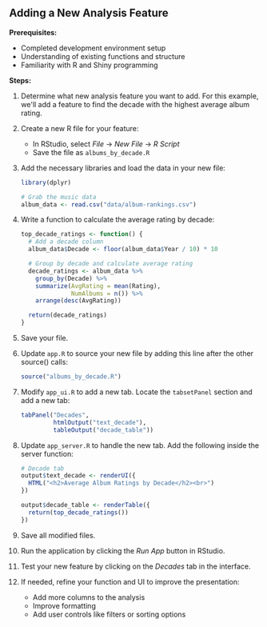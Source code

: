 ## Adding a New Analysis Feature <!-- {docsify-ignore} -->

**Prerequisites:**

- Completed development environment setup
- Understanding of existing functions and structure
- Familiarity with R and Shiny programming

**Steps:**

1. Determine what new analysis feature you want to add. For this example, we'll add a feature to find the decade with the highest average album rating.

2. Create a new R file for your feature:

   - In RStudio, select _File_ → _New File_ → _R Script_
   - Save the file as `albums_by_decade.R`

3. Add the necessary libraries and load the data in your new file:

   ```r
   library(dplyr)

   # Grab the music data
   album_data <- read.csv("data/album-rankings.csv")
   ```

4. Write a function to calculate the average rating by decade:

   ```r
   top_decade_ratings <- function() {
     # Add a decade column
     album_data$Decade <- floor(album_data$Year / 10) * 10

     # Group by decade and calculate average rating
     decade_ratings <- album_data %>%
       group_by(Decade) %>%
       summarize(AvgRating = mean(Rating),
                 NumAlbums = n()) %>%
       arrange(desc(AvgRating))

     return(decade_ratings)
   }
   ```

5. Save your file.

6. Update `app.R` to source your new file by adding this line after the other source() calls:

   ```r
   source("albums_by_decade.R")
   ```

7. Modify `app_ui.R` to add a new tab. Locate the `tabsetPanel` section and add a new tab:

   ```r
   tabPanel("Decades",
            htmlOutput("text_decade"),
            tableOutput("decade_table"))
   ```

8. Update `app_server.R` to handle the new tab. Add the following inside the server function:

   ```r
   # Decade tab
   output$text_decade <- renderUI({
     HTML("<h2>Average Album Ratings by Decade</h2><br>")
   })

   output$decade_table <- renderTable({
     return(top_decade_ratings())
   })
   ```

9. Save all modified files.

10. Run the application by clicking the _Run App_ button in RStudio.

11. Test your new feature by clicking on the _Decades_ tab in the interface.

12. If needed, refine your function and UI to improve the presentation:
    - Add more columns to the analysis
    - Improve formatting
    - Add user controls like filters or sorting options
